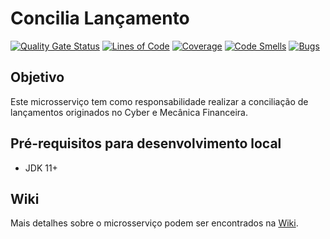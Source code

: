 # Concilia Lançamento

[![Quality Gate Status](http://sonar-ce.mgmt.veloe.com.br/api/project_badges/measure?project=br.com.veloe.mecanicafinanceira%3Aconcilia-lancamento&metric=alert_status)](http://sonar-ce.mgmt.veloe.com.br/dashboard?id=br.com.veloe.mecanicafinanceira%3Aconcilia-lancamento)
[![Lines of Code](http://sonar-ce.mgmt.veloe.com.br/api/project_badges/measure?project=br.com.veloe.mecanicafinanceira%3Aconcilia-lancamento&metric=ncloc)](http://sonar-ce.mgmt.veloe.com.br/dashboard?id=br.com.veloe.mecanicafinanceira%3Aconcilia-lancamento)
[![Coverage](http://sonar-ce.mgmt.veloe.com.br/api/project_badges/measure?project=br.com.veloe.mecanicafinanceira%3Aconcilia-lancamento&metric=coverage)](http://sonar-ce.mgmt.veloe.com.br/dashboard?id=br.com.veloe.mecanicafinanceira%3Aconcilia-lancamento)
[![Code Smells](http://sonar-ce.mgmt.veloe.com.br/api/project_badges/measure?project=br.com.veloe.mecanicafinanceira%3Aconcilia-lancamento&metric=code_smells)](http://sonar-ce.mgmt.veloe.com.br/dashboard?id=br.com.veloe.mecanicafinanceira%3Aconcilia-lancamento)
[![Bugs](http://sonar-ce.mgmt.veloe.com.br/api/project_badges/measure?project=br.com.veloe.mecanicafinanceira%3Aconcilia-lancamento&metric=bugs)](http://sonar-ce.mgmt.veloe.com.br/dashboard?id=br.com.veloe.mecanicafinanceira%3Aconcilia-lancamento)

## Objetivo
Este microsserviço tem como responsabilidade realizar a conciliação de lançamentos originados no Cyber e Mecânica Financeira.

## Pré-requisitos para desenvolvimento local
- JDK 11+

## Wiki
Mais detalhes sobre o microsserviço podem ser encontrados na [Wiki](https://fastalelo.visualstudio.com/FAST/_wiki/wikis/FAST.wiki/2131/Concilia-Lan%C3%A7amento).
